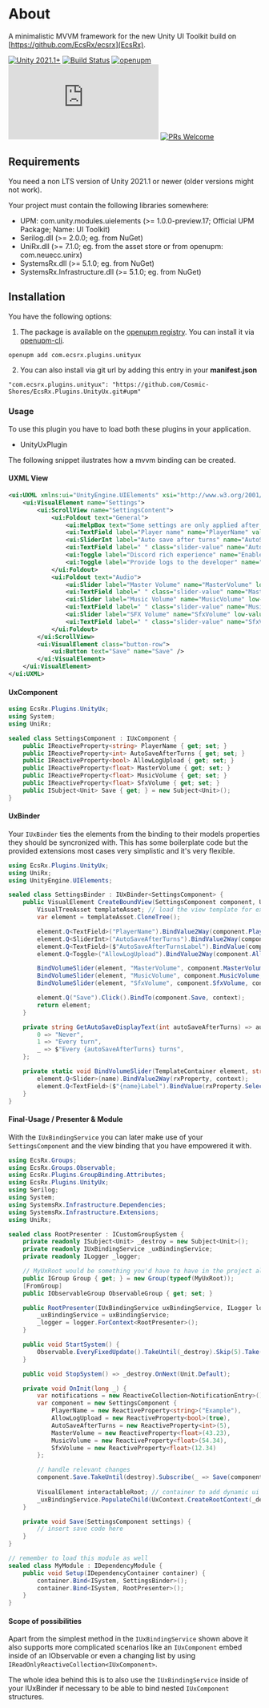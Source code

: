 # About
A minimalistic MVVM framework for the new Unity UI Toolkit build on [https://github.com/EcsRx/ecsrx](EcsRx).

[![Unity 2021.1+](https://img.shields.io/badge/unity-2021.1%2B-blue.svg)](https://unity3d.com/get-unity/download)
[![Build Status](https://github.com/Cosmic-Shores/EcsRx.Plugins.UnityUx/actions/workflows/publish.yml/badge.svg)](https://github.com/Cosmic-Shores/EcsRx.Plugins.UnityUx/actions)
[![openupm](https://img.shields.io/npm/v/com.ecsrx.plugins.unityux?label=openupm&registry_uri=https://package.openupm.com)](https://openupm.com/packages/com.ecsrx.plugins.unityux/)
[![License](https://badgen.net/github/license/Naereen/Strapdown.js)](https://github.com/Cosmic-Shores/EcsRx.Plugins.UnityUx/blob/main/LICENSE)
[![PRs Welcome](https://img.shields.io/badge/PRs-welcome-brightgreen.svg?style=flat-square)](http://makeapullrequest.com)

## Requirements
You need a non LTS version of Unity 2021.1 or newer (older versions might not work).

Your project must contain the following libraries somewhere:
- UPM: com.unity.modules.uielements (>= 1.0.0-preview.17; Official UPM Package; Name: UI Toolkit)
- Serilog.dll (>= 2.0.0; eg. from NuGet)
- UniRx.dll (>= 7.1.0; eg. from the asset store or from openupm: com.neuecc.unirx)
- SystemsRx.dll (>= 5.1.0; eg. from NuGet)
- SystemsRx.Infrastructure.dll (>= 5.1.0; eg. from NuGet)

## Installation
You have the following options:
1. The package is available on the [openupm registry](https://openupm.com). You can install it via [openupm-cli](https://github.com/openupm/openupm-cli).
```
openupm add com.ecsrx.plugins.unityux
```
2. You can also install via git url by adding this entry in your **manifest.json**
```
"com.ecsrx.plugins.unityux": "https://github.com/Cosmic-Shores/EcsRx.Plugins.UnityUx.git#upm"
```

### Usage
To use this plugin you have to load both these plugins in your application.
- UnityUxPlugin

The following snippet ilustrates how a mvvm binding can be created.

#### UXML View
```xml
<ui:UXML xmlns:ui="UnityEngine.UIElements" xsi="http://www.w3.org/2001/XMLSchema-instance" engine="UnityEngine.UIElements" noNamespaceSchemaLocation="../../../../UIElementsSchema/UIElements.xsd" editor-extension-mode="False">
    <ui:VisualElement name="Settings">
        <ui:ScrollView name="SettingsContent">
            <ui:Foldout text="General">
                <ui:HelpBox text="Some settings are only applied after restarting the game." message-type="Info" />
                <ui:TextField label="Player name" name="PlayerName" value="" />
                <ui:SliderInt label="Auto save after turns" name="AutoSaveAfterTurns" low-value="0" high-value="10" page-size="1" value="1" />
                <ui:TextField label=" " class="slider-value" name="AutoSaveAfterTurnsLabel" value="1" />
                <ui:Toggle label="Discord rich experience" name="EnableDiscordRichExperience" />
                <ui:Toggle label="Provide logs to the developer" name="AllowLogUpload" />
            </ui:Foldout>
            <ui:Foldout text="Audio">
                <ui:Slider label="Master Volume" name="MasterVolume" low-value="0" high-value="100" page-size="1" value="100" />
                <ui:TextField label=" " class="slider-value" name="MasterVolumeLabel" value="100%" />
                <ui:Slider label="Music Volume" name="MusicVolume" low-value="0" high-value="100" page-size="1" value="100" />
                <ui:TextField label=" " class="slider-value" name="MusicVolumeLabel" value="100%" />
                <ui:Slider label="SFX Volume" name="SfxVolume" low-value="0" high-value="100" page-size="1" value="100" />
                <ui:TextField label=" " class="slider-value" name="SfxVolumeLabel" value="100%" />
            </ui:Foldout>
        </ui:ScrollView>
        <ui:VisualElement class="button-row">
            <ui:Button text="Save" name="Save" />
        </ui:VisualElement>
    </ui:VisualElement>
</ui:UXML>
```

#### UxComponent
```cs
using EcsRx.Plugins.UnityUx;
using System;
using UniRx;

sealed class SettingsComponent : IUxComponent {
    public IReactiveProperty<string> PlayerName { get; set; }
    public IReactiveProperty<int> AutoSaveAfterTurns { get; set; }
    public IReactiveProperty<bool> AllowLogUpload { get; set; }
    public IReactiveProperty<float> MasterVolume { get; set; }
    public IReactiveProperty<float> MusicVolume { get; set; }
    public IReactiveProperty<float> SfxVolume { get; set; }
    public ISubject<Unit> Save { get; } = new Subject<Unit>();
}
```

#### UxBinder
Your `IUxBinder` ties the elements from the binding to their models properties they should be syncronized with.
This has some boilerplate code but the provided extensions most cases very simplistic and it's very flexible.

```cs
using EcsRx.Plugins.UnityUx;
using UniRx;
using UnityEngine.UIElements;

sealed class SettingsBinder : IUxBinder<SettingsComponent> {
    public VisualElement CreateBoundView(SettingsComponent component, UxContext context) {
        VisualTreeAsset templateAsset; // load the view template for example by using unity addressables
        var element = templateAsset.CloneTree();

        element.Q<TextField>("PlayerName").BindValue2Way(component.PlayerName, context);
        element.Q<SliderInt>("AutoSaveAfterTurns").BindValue2Way(component.AutoSaveAfterTurns, context);
        element.Q<TextField>($"AutoSaveAfterTurnsLabel").BindValue(component.AutoSaveAfterTurns.Select(GetAutoSaveDisplayText).TakeUntil(context));
        element.Q<Toggle>("AllowLogUpload").BindValue2Way(component.AllowLogUpload, context);

        BindVolumeSlider(element, "MasterVolume", component.MasterVolume, context);
        BindVolumeSlider(element, "MusicVolume", component.MusicVolume, context);
        BindVolumeSlider(element, "SfxVolume", component.SfxVolume, context);

        element.Q("Save").Click().BindTo(component.Save, context);
        return element;
    }

    private string GetAutoSaveDisplayText(int autoSaveAfterTurns) => autoSaveAfterTurns switch {
        0 => "Never",
        1 => "Every turn",
        _ => $"Every {autoSaveAfterTurns} turns",
    };

    private static void BindVolumeSlider(TemplateContainer element, string name, IReactiveProperty<float> rxProperty, UxContext context) {
        element.Q<Slider>(name).BindValue2Way(rxProperty, context);
        element.Q<TextField>($"{name}Label").BindValue(rxProperty.Select(value => $"{value:F1}%").TakeUntil(context));
    }
}
```

#### Final-Usage / Presenter & Module
With the `IUxBindingService` you can later make use of your `SettingsComponent` and the view binding that you have empowered it with.

```cs
using EcsRx.Groups;
using EcsRx.Groups.Observable;
using EcsRx.Plugins.GroupBinding.Attributes;
using EcsRx.Plugins.UnityUx;
using Serilog;
using System;
using SystemsRx.Infrastructure.Dependencies;
using SystemsRx.Infrastructure.Extensions;
using UniRx;

sealed class RootPresenter : ICustomGroupSystem {
    private readonly ISubject<Unit> _destroy = new Subject<Unit>();
    private readonly IUxBindingService _uxBindingService;
    private readonly ILogger _logger;

    // MyUxRoot would be something you'd have to have in the project already - see EcsRx docs for reference
    public IGroup Group { get; } = new Group(typeof(MyUxRoot));
    [FromGroup]
    public IObservableGroup ObservableGroup { get; set; }

    public RootPresenter(IUxBindingService uxBindingService, ILogger logger) {
        _uxBindingService = uxBindingService;
        _logger = logger.ForContext<RootPresenter>();
    }

    public void StartSystem() {
        Observable.EveryFixedUpdate().TakeUntil(_destroy).Skip(5).Take(1).Subscribe(OnInit);
    }

    public void StopSystem() => _destroy.OnNext(Unit.Default);

    private void OnInit(long _) {
        var notifications = new ReactiveCollection<NotificationEntry>();
        var component = new SettingsComponent {
            PlayerName = new ReactiveProperty<string>("Example"),
            AllowLogUpload = new ReactiveProperty<bool>(true),
            AutoSaveAfterTurns = new ReactiveProperty<int>(5),
            MasterVolume = new ReactiveProperty<float>(43.23),
            MusicVolume = new ReactiveProperty<float>(54.34),
            SfxVolume = new ReactiveProperty<float>(12.34)
        };

        // handle relevant changes
        component.Save.TakeUntil(destroy).Subscribe(_ => Save(component));
        
        VisualElement interactableRoot; // container to add dynamic ui onto
        _uxBindingService.PopulateChild(UxContext.CreateRootContext(_destroy, _logger), interactableRoot, component);
    }

    private void Save(SettingsComponent settings) {
        // insert save code here
    }
}

// remember to load this module as well
sealed class MyModule : IDependencyModule {
    public void Setup(IDependencyContainer container) {
        container.Bind<ISystem, SettingsBinder>();
        container.Bind<ISystem, RootPresenter>();
    }
}
```

#### Scope of possibilities
Apart from the simplest method in the `IUxBindingService` shown above it also supports more complicated scenarios like an `IUxComponent` embed inside of an IObservable or even a changing list by using `IReadOnlyReactiveCollection<IUxComponent>`.

The whole idea behind this is to also use the `IUxBindingService` inside of your IUxBinder if necessary to be able to bind nested `IUxComponent` structures.

